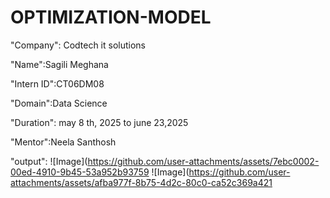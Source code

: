 # OPTIMIZATION-MODEL

"Company": Codtech it solutions

"Name":Sagili Meghana

"Intern ID":CT06DM08

"Domain":Data Science

"Duration": may 8 th, 2025 to june 23,2025

"Mentor":Neela Santhosh

"output":
![Image](https://github.com/user-attachments/assets/7ebc0002-00ed-4910-9b45-53a952b93759 ![Image](https://github.com/user-attachments/assets/afba977f-8b75-4d2c-80c0-ca52c369a421


